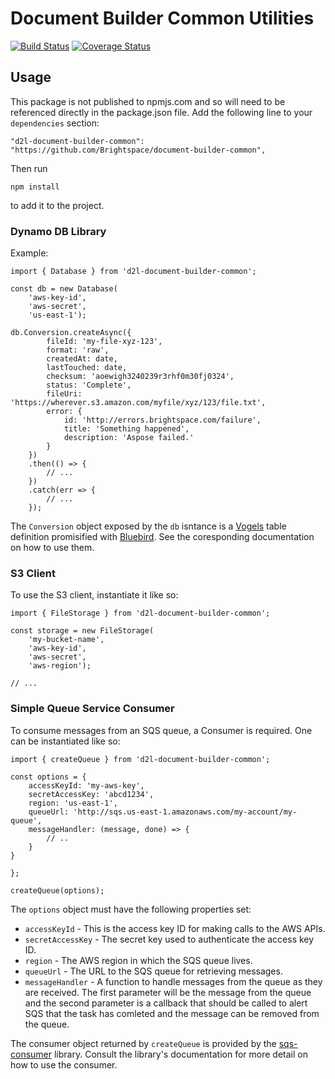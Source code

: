 # Document Builder Common Utilities

[![Build Status](https://travis-ci.com/Brightspace/document-builder-common.svg?token=nkYKHxZ1oB1pMzaV4CpC&branch=master)](https://travis-ci.com/Brightspace/document-builder-common)
[![Coverage Status](https://coveralls.io/repos/github/Brightspace/document-builder-common/badge.svg?branch=master&t=KO1pVl)](https://coveralls.io/github/Brightspace/document-builder-common?branch=master)

## Usage

This package is not published to npmjs.com and so will need to be referenced directly in the package.json file. Add the following line to your `dependencies` section:

`"d2l-document-builder-common": "https://github.com/Brightspace/document-builder-common",`

Then run

```
npm install
```

to add it to the project.

### Dynamo DB Library

Example:

```
import { Database } from 'd2l-document-builder-common';

const db = new Database(
	'aws-key-id',
	'aws-secret',
	'us-east-1');

db.Conversion.createAsync({
		fileId: 'my-file-xyz-123',
		format: 'raw',
		createdAt: date,
		lastTouched: date,
		checksum: 'aoewigh3240239r3rhf0m30fj0324',
		status: 'Complete',
		fileUri: 'https://wherever.s3.amazon.com/myfile/xyz/123/file.txt',
		error: {
			id: 'http://errors.brightspace.com/failure',
			title: 'Something happened',
			description: 'Aspose failed.'
		}
	})
	.then(() => {
		// ...
	})
	.catch(err => {
		// ...
	});
```

The `Conversion` object exposed by the `db` isntance is a [Vogels](https://github.com/ryanfitz/vogels) table definition promisified with [Bluebird](http://bluebirdjs.com/docs/getting-started.html). See the coresponding documentation on how to use them.

### S3 Client

To use the S3 client, instantiate it like so:

```
import { FileStorage } from 'd2l-document-builder-common';

const storage = new FileStorage(
	'my-bucket-name',
	'aws-key-id',
	'aws-secret',
	'aws-region');

// ...
```

### Simple Queue Service Consumer

To consume messages from an SQS queue, a Consumer is required. One can be instantiated like so:

```
import { createQueue } from 'd2l-document-builder-common';

const options = {
	accessKeyId: 'my-aws-key',
	secretAccessKey: 'abcd1234',
	region: 'us-east-1',
	queueUrl: 'http://sqs.us-east-1.amazonaws.com/my-account/my-queue',
	messageHandler: (message, done) => {
		// ..
	}
}

};

createQueue(options);
```
The `options` object must have the following properties set:

* `accessKeyId` - This is the access key ID for making calls to the AWS APIs.
* `secretAccessKey` - The secret key used to authenticate the access key ID.
* `region` - The AWS region in which the SQS queue lives.
* `queueUrl` - The URL to the SQS queue for retrieving messages.
* `messageHandler` - A function to handle messages from the queue as they are received. The first parameter will be the message from the queue and the second parameter is a callback that should be called to alert SQS that the task has comleted and the message can be removed from the queue.

The consumer object returned by `createQueue` is provided by the [sqs-consumer](https://www.npmjs.com/package/sqs-consumer) library. Consult the library's documentation for more detail on how to use the consumer.
